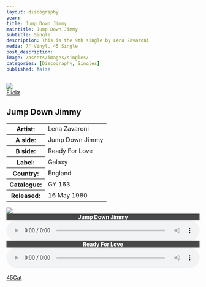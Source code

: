 ```yaml
---
layout: discography
year: 
title: Jump Down Jimmy
maintitle: Jump Down Jimmy
subtitle: Single
description: This is the 9th single by Lena Zavaroni
media: 7" Vinyl, 45 Single
post_description: 
image: /assets/images/singles/
categories: [Discography, Singles]
published: false
---
```

	
<main class="Main-Default">
<article>
<div class="row">
<div class="col s8 offset-s2 m3">
<div class="card hoverable Card-Default">
<img class="responsive-img materialboxed" src="https://farm5.staticflickr.com/4637/38491998395_a0d97a26a3_o_d.jpg">
<div class="card-action">
<a href="https://www.flickr.com/photos/robcamstone/38491998395/sizes/l">Flickr</a>
</div></div></div>

<div class="col s8 offset-s2 m6">
<h2 class="center">Jump Down Jimmy</h2>
<table class="flow-text striped" style="table-layout:fixed;">
<tr><th>Artist:</th><td>Lena Zavaroni</td></tr>
<tr><th>A side:</th><td>Jump Down Jimmy</td></tr>
<tr><th>B side:</th><td>Ready For Love</td></tr>
<tr><th>Label:</th><td>Galaxy</td></tr>
<tr><th>Country:</th><td>England</td></tr>
<tr><th>Catalogue:</th><td>GY 163</td></tr>
<tr><th>Released:</th><td>16 May 1980</td></tr>
</table>
</div>

<div class="col s10 offset-s1 m3">
<div class="card hoverable Card-Default">
<div class="card-image">
<img class="responsive-img materialboxed" src="https://farm5.staticflickr.com/4692/39367990361_29d9d796aa_o_d.png">
</div>
<div class="card-content">
<div class="audio"><b>Jump Down Jimmy</b></div>
<div><audio controls controlsList="nodownload">
<source src="A10.mp3" type="audio/mpeg">
  Your browser does not support the audio element.
</audio></div>

<div class="audio"><b> Ready For Love</b></div>
<div><audio controls controlsList="nodownload">
<source src="B10.mp3" type="audio/mpeg">
Your browser does not support the audio element.
</audio></div>
<div class="card-action" style="padding:16px 0;">
<a href="http://www.45cat.com/record/gy163">45Cat</a>
</div></div></div></div></div>
</article>
</main>

<style>
audio {
width: 100%;
}

.audio {
width: 100%;
background-color: #484848;
color: #fff;
text-align: center;
}
</style>
<!-- Scripts -->
<script src="https://code.jquery.com/jquery-2.1.1.min.js"></script>
<script src="/materialize/js/materialize.min.js"></script>
<script src="/materialize/js/init.js"></script>
</body>
</html>
